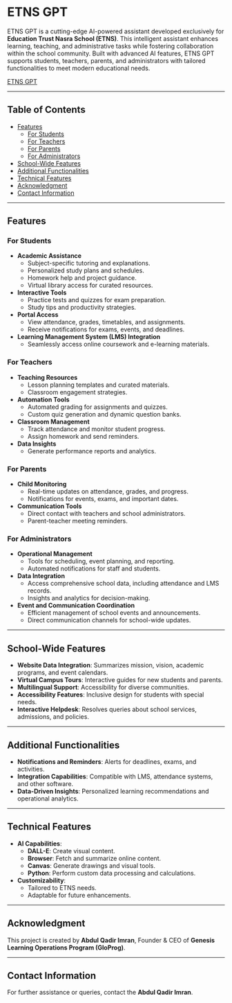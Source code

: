 # ETNS GPT

ETNS GPT is a cutting-edge AI-powered assistant developed exclusively for **Education Trust Nasra School (ETNS)**. This intelligent assistant enhances learning, teaching, and administrative tasks while fostering collaboration within the school community. Built with advanced AI features, ETNS GPT supports students, teachers, parents, and administrators with tailored functionalities to meet modern educational needs.

<a href="https://chatgpt.com/g/g-676d083c5f10819188d2df1179b7dc08-etns-gpt">ETNS GPT</a>

---

## Table of Contents
- [Features](#features)
  - [For Students](#for-students)
  - [For Teachers](#for-teachers)
  - [For Parents](#for-parents)
  - [For Administrators](#for-administrators)
- [School-Wide Features](#school-wide-features)
- [Additional Functionalities](#additional-functionalities)
- [Technical Features](#technical-features)
- [Acknowledgment](#acknowledgment)
- [Contact Information](#contact-information)

---

## Features

### For Students
- **Academic Assistance**
  - Subject-specific tutoring and explanations.
  - Personalized study plans and schedules.
  - Homework help and project guidance.
  - Virtual library access for curated resources.
- **Interactive Tools**
  - Practice tests and quizzes for exam preparation.
  - Study tips and productivity strategies.
- **Portal Access**
  - View attendance, grades, timetables, and assignments.
  - Receive notifications for exams, events, and deadlines.
- **Learning Management System (LMS) Integration**
  - Seamlessly access online coursework and e-learning materials.

### For Teachers
- **Teaching Resources**
  - Lesson planning templates and curated materials.
  - Classroom engagement strategies.
- **Automation Tools**
  - Automated grading for assignments and quizzes.
  - Custom quiz generation and dynamic question banks.
- **Classroom Management**
  - Track attendance and monitor student progress.
  - Assign homework and send reminders.
- **Data Insights**
  - Generate performance reports and analytics.

### For Parents
- **Child Monitoring**
  - Real-time updates on attendance, grades, and progress.
  - Notifications for events, exams, and important dates.
- **Communication Tools**
  - Direct contact with teachers and school administrators.
  - Parent-teacher meeting reminders.

### For Administrators
- **Operational Management**
  - Tools for scheduling, event planning, and reporting.
  - Automated notifications for staff and students.
- **Data Integration**
  - Access comprehensive school data, including attendance and LMS records.
  - Insights and analytics for decision-making.
- **Event and Communication Coordination**
  - Efficient management of school events and announcements.
  - Direct communication channels for school-wide updates.

---

## School-Wide Features
- **Website Data Integration**: Summarizes mission, vision, academic programs, and event calendars.
- **Virtual Campus Tours**: Interactive guides for new students and parents.
- **Multilingual Support**: Accessibility for diverse communities.
- **Accessibility Features**: Inclusive design for students with special needs.
- **Interactive Helpdesk**: Resolves queries about school services, admissions, and policies.

---

## Additional Functionalities
- **Notifications and Reminders**: Alerts for deadlines, exams, and activities.
- **Integration Capabilities**: Compatible with LMS, attendance systems, and other software.
- **Data-Driven Insights**: Personalized learning recommendations and operational analytics.

---

## Technical Features
- **AI Capabilities**:
  - **DALL-E**: Create visual content.
  - **Browser**: Fetch and summarize online content.
  - **Canvas**: Generate drawings and visual tools.
  - **Python**: Perform custom data processing and calculations.
- **Customizability**:
  - Tailored to ETNS needs.
  - Adaptable for future enhancements.

---

## Acknowledgment
This project is created by **Abdul Qadir Imran**, Founder & CEO of **Genesis Learning Operations Program (GloProg)**.

---

## Contact Information
For further assistance or queries, contact the **Abdul Qadir Imran**.
